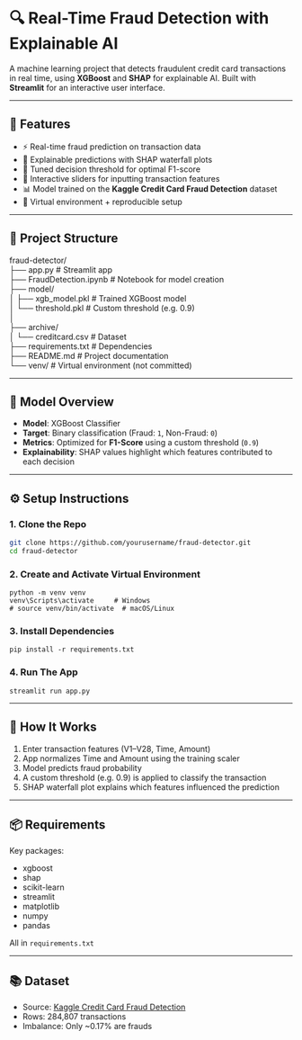 # 🔍 Real-Time Fraud Detection with Explainable AI

A machine learning project that detects fraudulent credit card transactions in real time, using **XGBoost** and **SHAP** for explainable AI. Built with **Streamlit** for an interactive user interface.

---

## 🚀 Features

- ⚡ Real-time fraud prediction on transaction data
- 🧠 Explainable predictions with SHAP waterfall plots
- 🎯 Tuned decision threshold for optimal F1-score
- 🧪 Interactive sliders for inputting transaction features
- 📊 Model trained on the **Kaggle Credit Card Fraud Detection** dataset
- 🧰 Virtual environment + reproducible setup

---

## 📁 Project Structure
fraud-detector/  
├── app.py # Streamlit app  
├── FraudDetection.ipynb # Notebook for model creation  
├── model/  
│ ├── xgb_model.pkl # Trained XGBoost model  
│ └── threshold.pkl # Custom threshold (e.g. 0.9)  
│   
├── archive/  
│ └── creditcard.csv # Dataset  
├── requirements.txt # Dependencies  
├── README.md # Project documentation  
└── venv/ # Virtual environment (not committed)  


---

## 🧠 Model Overview

- **Model**: XGBoost Classifier
- **Target**: Binary classification (Fraud: `1`, Non-Fraud: `0`)
- **Metrics**: Optimized for **F1-Score** using a custom threshold (`0.9`)
- **Explainability**: SHAP values highlight which features contributed to each decision

---

## ⚙️ Setup Instructions

### 1. Clone the Repo

```bash
git clone https://github.com/yourusername/fraud-detector.git
cd fraud-detector
```

### 2. Create and Activate Virtual Environment

```
python -m venv venv
venv\Scripts\activate     # Windows
# source venv/bin/activate  # macOS/Linux
```

### 3. Install Dependencies

`pip install -r requirements.txt`


### 4. Run The App

`streamlit run app.py`

---

## 🧪 How It Works
1. Enter transaction features (V1–V28, Time, Amount)
2. App normalizes Time and Amount using the training scaler
3. Model predicts fraud probability
4. A custom threshold (e.g. 0.9) is applied to classify the transaction
5. SHAP waterfall plot explains which features influenced the prediction

---

## 📦 Requirements
Key packages:

* xgboost
* shap
* scikit-learn
* streamlit
* matplotlib
* numpy
* pandas

All in `requirements.txt`

---

## 📚 Dataset
* Source: [Kaggle Credit Card Fraud Detection](https://www.kaggle.com/datasets/mlg-ulb/creditcardfraud?resource=download)
* Rows: 284,807 transactions
* Imbalance: Only ~0.17% are frauds
